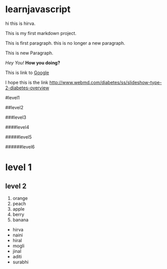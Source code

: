 # learnjavascript
hi this is hirva.

This is my first markdown project.


  This is first paragraph.
  this is no longer a new paragraph.
    
    
  This is new Paragraph.
  
  
*Hey You!*
**How you doing?**


This is link to [Google](http://www.google.com)


I hope this is the link http://www.webmd.com/diabetes/ss/slideshow-type-2-diabetes-overview

#level1


##level2


###level3


####level4


#####level5


######level6

level 1
========
level 2
--------

1. orange
2. peach
3. apple
4. berry
5. banana


- hirva
- naini
- hiral
- mogli
- jinal
- aditi
- surabhi

